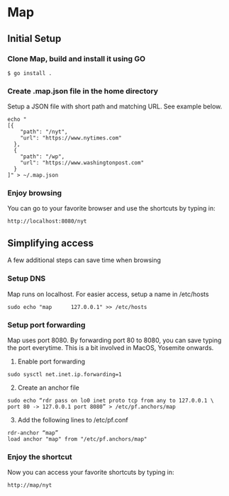 # Map

## Initial Setup

### Clone Map, build and install it using GO

```git clone git@github.com:kramanathan01/urlshort.git && cd urlshort/map
$ go install .
```

### Create .map.json file in the home directory

Setup a JSON file with short path and matching URL. See example below.
```
echo "
[{
    "path": "/nyt",
    "url": "https://www.nytimes.com"
  },
  {
    "path": "/wp",
    "url": "https://www.washingtonpost.com"
  }
]" > ~/.map.json
```

### Enjoy browsing

You can go to your favorite browser and use the shortcuts by typing in:
```
http://localhost:8080/nyt
```

## Simplifying access

A few additional steps can save time when browsing

### Setup DNS

Map runs on localhost. For easier access, setup a name in /etc/hosts

```sudo echo "map      127.0.0.1" >> /etc/hosts```

### Setup port forwarding

Map uses port 8080. By forwarding port 80 to 8080, you can save typing the port everytime.
This is a bit involved in MacOS, Yosemite onwards.

1. Enable port forwarding

```
sudo sysctl net.inet.ip.forwarding=1
```

2. Create an anchor file

```
sudo echo “rdr pass on lo0 inet proto tcp from any to 127.0.0.1 \
port 80 -> 127.0.0.1 port 8080” > /etc/pf.anchors/map
```

3. Add the following lines to /etc/pf.conf

```
rdr-anchor “map”
load anchor "map" from "/etc/pf.anchors/map"
```

### Enjoy the shortcut

Now you can access your favorite shortcuts by typing in:
```
http://map/nyt
```

